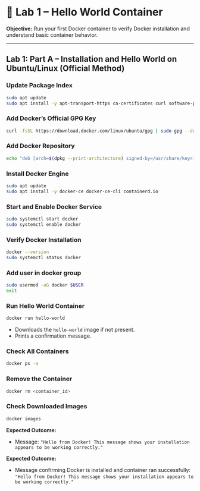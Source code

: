 # 🐳 Lab 1 – Hello World Container

**Objective:** Run your first Docker container to verify Docker installation and understand basic container behavior.

---

## Lab 1: Part A – Installation and Hello World on Ubuntu/Linux (Official Method)

### Update Package Index

```bash
sudo apt update
sudo apt install -y apt-transport-https ca-certificates curl software-properties-common gnupg lsb-release
```

### Add Docker’s Official GPG Key

```bash
curl -fsSL https://download.docker.com/linux/ubuntu/gpg | sudo gpg --dearmor -o /usr/share/keyrings/docker-archive-keyring.gpg
```

### Add Docker Repository

```bash
echo "deb [arch=$(dpkg --print-architecture) signed-by=/usr/share/keyrings/docker-archive-keyring.gpg] https://download.docker.com/linux/ubuntu $(lsb_release -cs) stable" | sudo tee /etc/apt/sources.list.d/docker.list > /dev/null
```

### Install Docker Engine

```bash
sudo apt update
sudo apt install -y docker-ce docker-ce-cli containerd.io
```

### Start and Enable Docker Service

```bash
sudo systemctl start docker
sudo systemctl enable docker
```

### Verify Docker Installation

```bash
docker --version
sudo systemctl status docker
```
### Add user in docker group
```bash
sudo usermod -aG docker $USER
exit
```

### Run Hello World Container

```bash
docker run hello-world
```

* Downloads the `hello-world` image if not present.
* Prints a confirmation message.

### Check All Containers

```bash
docker ps -a
```

### Remove the Container

```bash
docker rm <container_id>
```

### Check Downloaded Images

```bash
docker images
```

**Expected Outcome:**

* Message: `"Hello from Docker! This message shows your installation appears to be working correctly."`


**Expected Outcome:**

* Message confirming Docker is installed and container ran successfully:
  `"Hello from Docker! This message shows your installation appears to be working correctly."`
